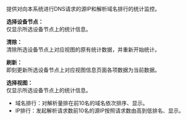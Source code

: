 提供对向本系统进行DNS请求的源IP和解析域名排行的统计监控。

**选择设备节点：**  
仅显示所选设备节点上的统计信息。

**清除：**  
清除所选设备节点上对应视图的原有统计数据，并重新开始统计。

**刷新：**  
即刻更新所选设备节点上对应视图信息页面各项数据为当前数据。

**选择视图：**  
仅显示所选设备节点上的统计信息。

- 域名排行：对解析量排在前10名的域名依次排序、显示。
- IP排行：发起解析请求数前10名的源IP按照请求数由高到低排名、显示。
